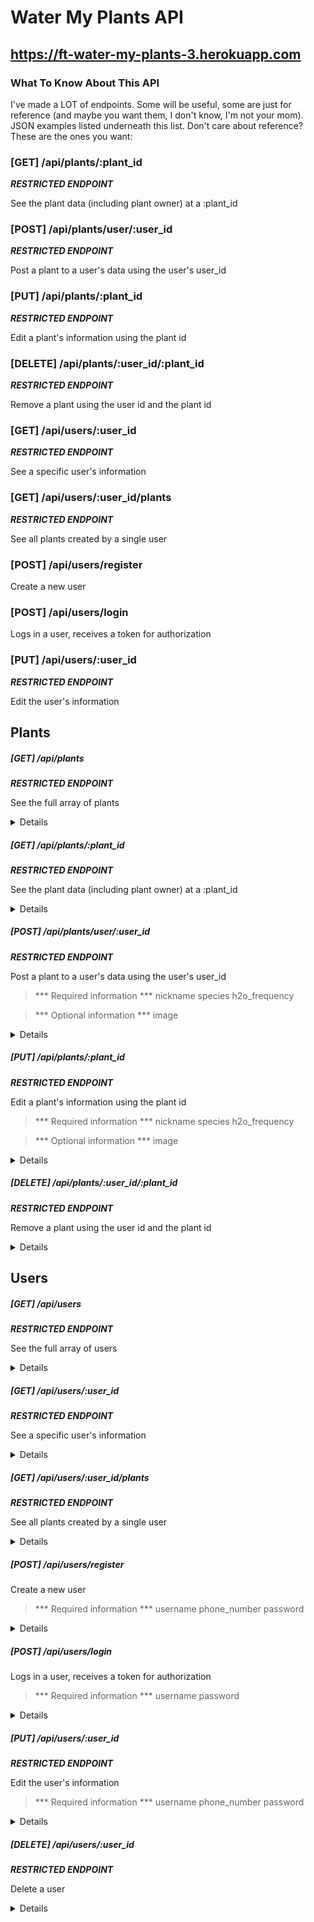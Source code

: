 # Water My Plants API
## https://ft-water-my-plants-3.herokuapp.com
### What To Know About This API
I've made a LOT of endpoints. Some will be useful, some are just for reference (and maybe you want them, I don't know, I'm not your mom). JSON examples listed underneath this list. Don't care about reference? These are the ones you want:

### [GET] /api/plants/:plant_id
***RESTRICTED ENDPOINT***

See the plant data (including plant owner) at a :plant_id

### [POST] /api/plants/user/:user_id
***RESTRICTED ENDPOINT***

Post a plant to a user's data using the user's user_id

### [PUT] /api/plants/:plant_id
***RESTRICTED ENDPOINT*** 

Edit a plant's information using the plant id

### [DELETE] /api/plants/:user_id/:plant_id
***RESTRICTED ENDPOINT***

Remove a plant using the user id and the plant id 

### [GET] /api/users/:user_id
***RESTRICTED ENDPOINT***

See a specific user's information

### [GET] /api/users/:user_id/plants
***RESTRICTED ENDPOINT***

See all plants created by a single user

### [POST] /api/users/register
Create a new user

### [POST] /api/users/login
Logs in a user, receives a token for authorization

### [PUT] /api/users/:user_id
***RESTRICTED ENDPOINT***

Edit the user's information

## Plants
##### [GET] /api/plants
***RESTRICTED ENDPOINT***

See the full array of plants
<details>

```JSON
[
    {
        "plant_id": 1,
        "nickname": "Fish",
        "species": "gillyweed",
        "h2o_frequency": 3,
        "image": null,
        "plant_owner_id": 1,
        "plant_owner": "connie"
    },
    {
        "plant_id": 2,
        "nickname": "Tailss",
        "species": "dirigible plum",
        "h2o_frequency": 3,
        "image": null,
        "plant_owner_id": 2,
        "plant_owner": "michael"
    },
    {
        "plant_id": 3,
        "nickname": "Tyke",
        "species": "mandrake",
        "h2o_frequency": 3,
        "image": null,
        "plant_owner_id": 3,
        "plant_owner": "dave"
    },
    {
        "plant_id": 4,
        "nickname": "Pussy Patty",
        "species": "bubotuber",
        "h2o_frequency": 3,
        "image": null,
        "plant_owner_id": 4,
        "plant_owner": "veronica"
    },
    {
        "plant_id": 5,
        "nickname": "Wiggles",
        "species": "venomous tentacula",
        "h2o_frequency": 3,
        "image": null,
        "plant_owner_id": 5,
        "plant_owner": "jonathan"
    },
    {
        "plant_id": 6,
        "nickname": "Turtle",
        "species": "shrivelpig",
        "h2o_frequency": 3,
        "image": null,
        "plant_owner_id": 6,
        "plant_owner": "daniel"
    }
]
```

</details>

##### [GET] /api/plants/:plant_id
***RESTRICTED ENDPOINT***

See the plant data (including plant owner) at a :plant_id
<details>

/api/plants/1

```JSON
{
    "plant_id": 1,
    "nickname": "Fish",
    "species": "gillyweed",
    "h2o_frequency": 3,
    "image": null,
    "plant_owner_id": 1,
    "plant_owner": "connie"
}
```

</details>

##### [POST] /api/plants/user/:user_id
***RESTRICTED ENDPOINT***

Post a plant to a user's data using the user's user_id

> *** Required information ***
> nickname
> species
> h2o_frequency

> *** Optional information ***
> image

<details>

/api/plants/user/2

```JSON
{
    "plant_id": 9,
    "nickname": "Spike",
    "species": "cactus",
    "h2o_frequency": 1200,
    "image": null
}
```

</details>

##### [PUT] /api/plants/:plant_id
***RESTRICTED ENDPOINT***

Edit a plant's information using the plant id

> *** Required information ***
> nickname
> species
> h2o_frequency

> *** Optional information ***
> image

<details>

/api/plants/user/2/9

```JSON
{
    "nickname": "Spikey",
    "species": "cactus",
    "h2o_frequency": 1200
}
```

</details>

##### [DELETE] /api/plants/:user_id/:plant_id
***RESTRICTED ENDPOINT***

Remove a plant using the user id and the plant id
<details>

/api/plants/user/2/9

```JSON
{
    "message": "Did your plant die? That's okay. I'm only judging you the slightest bit."
}
```

</details>

## Users
##### [GET] /api/users
***RESTRICTED ENDPOINT***

See the full array of users
<details>

```JSON
[
    {
        "user_id": 1,
        "username": "connie",
        "phone_number": "1118675309"
    },
    {
        "user_id": 2,
        "username": "michael",
        "phone_number": "2228675309"
    },
    {
        "user_id": 3,
        "username": "dave",
        "phone_number": "3338675309"
    },
    {
        "user_id": 4,
        "username": "veronica",
        "phone_number": "4448675309"
    },
    {
        "user_id": 5,
        "username": "jonathan",
        "phone_number": "5558675309"
    },
    {
        "user_id": 6,
        "username": "daniel",
        "phone_number": "6668675309"
    }
]
```

</details>

##### [GET] /api/users/:user_id
***RESTRICTED ENDPOINT***

See a specific user's information
<details>

```JSON
{
    "user_id": 3,
    "username": "dave",
    "phone_number": "3338675309"
}
```

</details>

##### [GET] /api/users/:user_id/plants
***RESTRICTED ENDPOINT***

See all plants created by a single user
<details>

```JSON
[
    {
        "plant_id": 3,
        "nickname": "Tyke",
        "species": "mandrake",
        "h2o_frequency": 3,
        "image": null
    }
]
```

</details>

##### [POST] /api/users/register
Create a new user

> *** Required information ***
> username
> phone_number
> password

<details>

```JSON
{
    "user_id": 7,
    "username": "gabe",
    "phone_number": "7778675309"
}
```

</details>

##### [POST] /api/users/login
Logs in a user, receives a token for authorization

> *** Required information ***
> username
> password

<details>

```JSON
{
    "message": "Login successful",
    "token": "eyJhbGciOiJIUzI1NiIsInR5cCI6IkpXVCJ9.eyJ1c2VybmFtZSI6ImdhYmUiLCJpYXQiOjE2MjE2NjEwODMsImV4cCI6MTYyMTc0NzQ4M30.7VWM3Q1JWAgw-HWKpDCu2GZN4AzVlkA-FUZoEIO0oZg"
}
```

</details>

##### [PUT] /api/users/:user_id
***RESTRICTED ENDPOINT***

Edit the user's information

> *** Required information ***
> username
> phone_number
> password

<details>

```JSON
{
    "username": "gabe",
    "password": "password",
    "phone_number": 7778675308
}
```

</details>

##### [DELETE] /api/users/:user_id
***RESTRICTED ENDPOINT***

Delete a user
<details>

```JSON
{
    "message": "Sorry you hate plants."
}
```

</details>